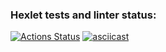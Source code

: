 ### Hexlet tests and linter status:
[![Actions Status](https://github.com/ggarnet42/frontend-project-46/actions/workflows/hexlet-check.yml/badge.svg)](https://github.com/ggarnet42/frontend-project-46/actions)
[![asciicast](https://asciinema.org/a/uNLLKWwo91SaYrPI7O4asbWFG.svg)](https://asciinema.org/a/uNLLKWwo91SaYrPI7O4asbWFG)